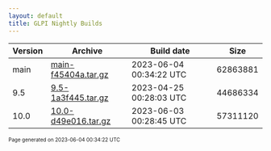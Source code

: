 ```yaml
---
layout: default
title: GLPI Nightly Builds
---
```


Version|Archive|Build date|Size
---|---|---|---
main|[main-f45404a.tar.gz](main-f45404a.tar.gz)|2023-06-04 00:34:22 UTC|62863881
9.5|[9.5-1a3f445.tar.gz](9.5-1a3f445.tar.gz)|2023-04-25 00:28:03 UTC|44686334
10.0|[10.0-d49e016.tar.gz](10.0-d49e016.tar.gz)|2023-06-03 00:28:45 UTC|57311120

<font size="1">Page generated on 2023-06-04 00:34:22 UTC</font>
